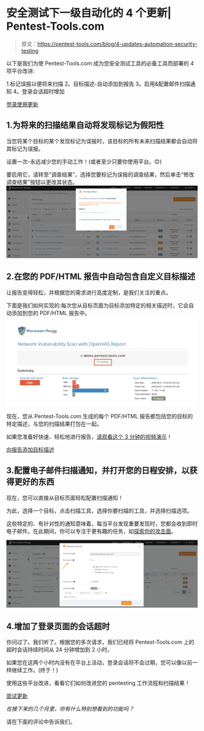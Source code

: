 # 安全测试下一级自动化的 4 个更新| Pentest-Tools.com

> 原文：<https://pentest-tools.com/blog/4-updates-automation-security-testing>

以下是我们为使 Pentest-Tools.com 成为您安全测试工具的必备工具而部署的 4 项平台改进:

1.标记误报以便将来扫描
2。目标描述-自动添加到报告
3。启用&配置邮件扫描通知
4。登录会话超时增加

[登录使用更新](https://pentest-tools.com/login)

## 1.为将来的扫描结果自动将发现标记为假阳性

当您将某个目标的某个发现标记为误报时，该目标的所有未来扫描结果都会自动将其标记为误报。

设置一次-永远减少您的手动工作！(或者至少只要你使用平台。😊)

要启用它，请转至“调查结果”，选择您要标记为误报的调查结果，然后单击“修改调查结果”按钮以更改其状态。
![findings marked as false positives](img/f844eeb7aff82c528f251e825f60e27d.png)

## 2.在您的 PDF/HTML 报告中自动包含自定义目标描述

让报告变得轻松，并根据您的需求进行高度定制，是我们关注的重点。

下面是我们如何实现的:每次您从目标页面为目标添加特定的相关描述时，它会自动添加到您的 PDF/HTML 报告中。
![target description pdf report](img/8f3c28dcc46fb3f21bf98237a1fa644d.png)

现在，您从 Pentest-Tools.com 生成的每个 PDF/HTML 报告都包括您的目标的特定描述，与您的扫描结果打包在一起。

如果您准备好快速、轻松地进行报告，[请观看这个 3 分钟的视频演示](https://www.youtube.com/watch?v=uwcg6mGK1lw&feature=youtu.be)！

[向报告添加目标描述](https://pentest-tools.com)

## 3.配置电子邮件扫描通知，并打开您的日程安排，以获得更好的东西

现在，您可以直接从目标页面轻松配置扫描通知！

为此，选择一个目标，点击扫描工具，选择你要扫描的工具，并选择扫描选项。

这些特定的、有针对性的通知意味着，每当平台发现重要发现时，您都会收到即时电子邮件。在此期间，你可以专注于更有趣的任务，如[探索你的攻击面](https://pentest-tools.com/features/attack-surface)。

![scan notifications from targets](img/6c68f0d8aa8e09d352efd40ac4b31fe7.png)

## 4.增加了登录页面的会话超时

你问过了。我们听了。根据您的多次请求，我们已经将 Pentest-Tools.com 上的超时会话持续时间从 24 分钟增加到 2 小时。

如果您在这两个小时内没有在平台上活动，登录会话将不会过期，您可以像以前一样继续工作。(终于！)

使用这些平台改进，看看它们如何改进您的 pentesting 工作流程和扫描结果！

[尝试更新](https://pentest-tools.com)

*在接下来的几个月里，你有什么特别想看到的功能吗？*

请在下面的评论中告诉我们。